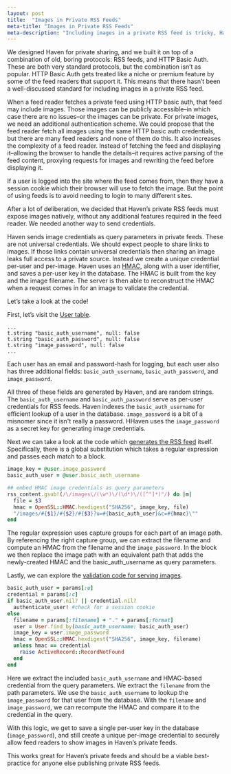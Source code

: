 ```yaml
---
layout: post
title:  "Images in Private RSS Feeds"
meta-title: "Images in Private RSS Feeds"
meta-description: "Including images in a private RSS feed is tricky, Haven's approach uses a per-user credential and an HMAC to ensure compatibility with lots of feed readers"
---
```


We designed Haven for private sharing, and we built it on top of a combination of old, boring protocols: RSS feeds, and HTTP Basic Auth.  These are both very standard protocols, but the combination isn’t as popular. HTTP Basic Auth gets treated like a niche or premium feature by some of the feed readers that support it.  This means that there hasn’t been a well-discussed standard for including images in a private RSS feed.

When a feed reader fetches a private feed using HTTP basic auth, that feed may include images.  Those images can be publicly accessible–in which case there are no issues–or the images can be private.  For private images, we need an additional authentication scheme.  We could propose that the feed reader fetch all images using the same HTTP basic auth credentials, but there are many feed readers and none of them do this.  It also increases the complexity of a feed reader.  Instead of fetching the feed and displaying it–allowing the browser to handle the details–it requires active parsing of the feed content, proxying requests for images and rewriting the feed before displaying it.

If a user is logged into the site where the feed comes from, then they have a session cookie which their browser will use to fetch the image.  But the point of using feeds is to avoid needing to login to many different sites. 

After a lot of deliberation, we decided that Haven’s private RSS feeds must expose images natively, without any additional features required in the feed reader.  We needed another way to send credentials.  

Haven sends image credentials as query parameters in private feeds.  These are not universal credentials.  We should expect people to share links to images.  If those links contain universal credentials then sharing an image leaks full access to a private source.  Instead we create a unique credential per-user and per-image.  Haven uses an [HMAC](https://en.wikipedia.org/wiki/HMAC), along with a user identifier, and saves a per-user key in the database.  The HMAC is built from the key and the image filename.  The server is then able to reconstruct the HMAC when a request comes in for an image to validate the credential.

Let’s take a look at the code!

First, let’s visit the [User table](https://github.com/havenweb/haven/blob/4d0c37cb7398a92ca28f7d105be8151b05d0047e/db/schema.rb#L134-L136).

```
...
t.string "basic_auth_username", null: false
t.string "basic_auth_password", null: false
t.string "image_password", null: false
...
```

Each user has an email and password-hash for logging, but each user also has three additional fields: `basic_auth_username`, `basic_auth_password`, and `image_password`.

All three of these fields are generated by Haven, and are random strings.  The `basic_auth_username` and `basic_auth_password` serve as per-user credentials for RSS feeds.  Haven indexes the `basic_auth_username` for efficient lookup of a user in the database.  `image_password` is a bit of a misnomer since it isn't really a password.  HHaven uses the `image_password` as a secret key for generating image credentials.

Next we can take a look at the code which [generates the RSS feed](https://github.com/havenweb/haven/blob/4d0c37cb7398a92ca28f7d105be8151b05d0047e/app/views/posts/rss.builder#L10-L18) itself.  Specifically, there is a global substitution which takes a regular expression and passes each match to a block.

```ruby
image_key = @user.image_password
basic_auth_user = @user.basic_auth_username

## embed HMAC image credentials as query parameters
rss_content.gsub!(/\/images\/(\w*)\/(\d*)\/([^"]*)"/) do |m|
  file = $3
  hmac = OpenSSL::HMAC.hexdigest("SHA256", image_key, file)
  "/images/#{$1}/#{$2}/#{$3}?u=#{basic_auth_user}&c=#{hmac}\""
end
```


The regular expression uses capture groups for each part of an image path.  By referencing the right capture group, we can extract the filename and compute an HMAC from the filename and the `image_password`.  In the block we then replace the image path with an equivalent path that adds the newly-created HMAC and the basic_auth_username as query parameters.

Lastly, we can explore the [validation code for serving images](https://github.com/havenweb/haven/blob/4d0c37cb7398a92ca28f7d105be8151b05d0047e/app/controllers/images_controller.rb#L18-L30).

```ruby
basic_auth_user = params[:u]
credential = params[:c]
if basic_auth_user.nil? || credential.nil?
  authenticate_user! #check for a session cookie
else
  filename = params[:filename] + "." + params[:format]
  user = User.find_by(basic_auth_username: basic_auth_user)
  image_key = user.image_password
  hmac = OpenSSL::HMAC.hexdigest("SHA256", image_key, filename)
  unless hmac == credential
    raise ActiveRecord::RecordNotFound
  end
end
```

Here we extract the included `basic_auth_username` and HMAC-based credential from the query parameters.  We extract the `filename` from the path parameters.  We use the `basic_auth_username` to lookup the `image_password` for that user from the database.  With the `filename` and `image_password`, we can recompute the HMAC and compare it to the credential in the query.

With this logic, we get to save a single per-user key in the database (`image_password`), and still create a unique per-image credential to securely allow feed readers to show images in Haven’s private feeds.

This works great for Haven’s private feeds and should be a viable best-practice for anyone else publishing private RSS feeds.


